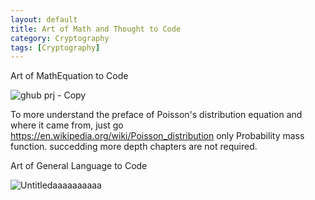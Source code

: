 ```yaml
---
layout: default
title: Art of Math and Thought to Code
category: Cryptography
tags: [Cryptography]
---
```


Art of MathEquation to Code

![ghub prj - Copy](https://user-images.githubusercontent.com/11883023/174643433-3c2538ba-14c0-459a-a71f-a7f22cbc9af6.jpg)


To more understand the preface of Poisson's distribution equation and where it came from, just go https://en.wikipedia.org/wiki/Poisson_distribution only Probability mass function. succedding more depth chapters are not required.


Art of General Language to Code

![Untitledaaaaaaaaaa](https://user-images.githubusercontent.com/11883023/174643602-7ddc700d-ad89-4f0f-b139-eba68fcc49b4.png)
